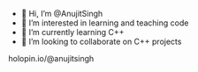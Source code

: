 - 👋 Hi, I’m @AnujitSingh
- 👀 I’m interested in learning and teaching code
- 🌱 I’m currently learning C++
- 💞️ I’m looking to collaborate on C++ projects

holopin.io/@anujitsingh

<!---
AnujitSingh/AnujitSingh is a ✨ special ✨ repository because its `README.md` (this file) appears on your GitHub profile.
You can click the Preview link to take a look at your changes.
--->
